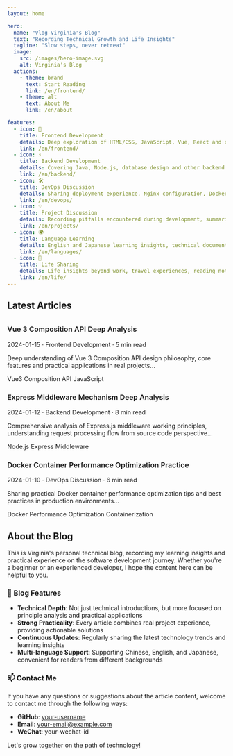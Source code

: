```yaml
---
layout: home

hero:
  name: "Vlog-Virginia's Blog"
  text: "Recording Technical Growth and Life Insights"
  tagline: "Slow steps, never retreat"
  image:
    src: /images/hero-image.svg
    alt: Virginia's Blog
  actions:
    - theme: brand
      text: Start Reading
      link: /en/frontend/
    - theme: alt
      text: About Me
      link: /en/about

features:
  - icon: 🚀
    title: Frontend Development
    details: Deep exploration of HTML/CSS, JavaScript, Vue, React and other frontend technologies, sharing best practices and performance optimization techniques
    link: /en/frontend/
  - icon: ⚡
    title: Backend Development
    details: Covering Java, Node.js, database design and other backend technologies, building high-performance, scalable server-side applications
    link: /en/backend/
  - icon: 🛠️
    title: DevOps Discussion
    details: Sharing deployment experience, Nginx configuration, Docker containerization, Linux system management and other DevOps practices
    link: /en/devops/
  - icon: 💡
    title: Project Discussion
    details: Recording pitfalls encountered during development, summarizing excellent development practices and solutions
    link: /en/projects/
  - icon: 🌍
    title: Language Learning
    details: English and Japanese learning insights, technical documentation reading skills, internationalization development experience sharing
    link: /en/languages/
  - icon: 🌱
    title: Life Sharing
    details: Life insights beyond work, travel experiences, reading notes, and thoughts on beautiful life
    link: /en/life/
---
```


## Latest Articles

<div class="recent-posts">
  <div class="blog-card fade-in-up">
    <h3><a href="/en/frontend/vue/vue3-composition-api">Vue 3 Composition API Deep Analysis</a></h3>
    <div class="meta">
      <span>2024-01-15</span> · <span>Frontend Development</span> · <span>5 min read</span>
    </div>
    <p class="excerpt">Deep understanding of Vue 3 Composition API design philosophy, core features and practical applications in real projects...</p>
    <div class="tags">
      <span class="tag">Vue3</span>
      <span class="tag">Composition API</span>
      <span class="tag">JavaScript</span>
    </div>
  </div>

  <div class="blog-card fade-in-up">
    <h3><a href="/en/backend/nodejs/express-middleware">Express Middleware Mechanism Deep Analysis</a></h3>
    <div class="meta">
      <span>2024-01-12</span> · <span>Backend Development</span> · <span>8 min read</span>
    </div>
    <p class="excerpt">Comprehensive analysis of Express.js middleware working principles, understanding request processing flow from source code perspective...</p>
    <div class="tags">
      <span class="tag">Node.js</span>
      <span class="tag">Express</span>
      <span class="tag">Middleware</span>
    </div>
  </div>

  <div class="blog-card fade-in-up">
    <h3><a href="/en/devops/docker/container-optimization">Docker Container Performance Optimization Practice</a></h3>
    <div class="meta">
      <span>2024-01-10</span> · <span>DevOps Discussion</span> · <span>6 min read</span>
    </div>
    <p class="excerpt">Sharing practical Docker container performance optimization tips and best practices in production environments...</p>
    <div class="tags">
      <span class="tag">Docker</span>
      <span class="tag">Performance Optimization</span>
      <span class="tag">Containerization</span>
    </div>
  </div>
</div>

## About the Blog

This is Virginia's personal technical blog, recording my learning insights and practical experience on the software development journey. Whether you're a beginner or an experienced developer, I hope the content here can be helpful to you.

### 🎯 Blog Features

- **Technical Depth**: Not just technical introductions, but more focused on principle analysis and practical applications
- **Strong Practicality**: Every article combines real project experience, providing actionable solutions
- **Continuous Updates**: Regularly sharing the latest technology trends and learning insights
- **Multi-language Support**: Supporting Chinese, English, and Japanese, convenient for readers from different backgrounds

### 📫 Contact Me

If you have any questions or suggestions about the article content, welcome to contact me through the following ways:

- **GitHub**: [your-username](https://github.com/your-username)
- **Email**: your-email@example.com
- **WeChat**: your-wechat-id

Let's grow together on the path of technology!

<style>
.recent-posts {
  margin-top: 2rem;
}

.recent-posts .blog-card {
  margin-bottom: 1.5rem;
}

.recent-posts .blog-card:nth-child(2) {
  animation-delay: 0.1s;
}

.recent-posts .blog-card:nth-child(3) {
  animation-delay: 0.2s;
}

.recent-posts a {
  text-decoration: none;
  color: var(--vp-c-text-1);
  font-weight: 600;
}

.recent-posts a:hover {
  color: var(--vp-c-brand-1);
}
</style>
